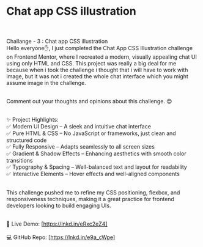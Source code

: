 # Chat app CSS illustration <br> <br>
Challange - 3 : Chat app CSS illustration <br>
Hello everyone✋, I just completed the Chat App CSS Illustration challenge on Frontend Mentor, where I recreated a modern, visually appealing chat UI using only HTML and CSS. This project was really a big deal for me because when i took the challenge i thought that i will have to work with image, but it was not i created the whole chat interface which you might assume image in the challenge.  <br><br>

Comment out your thoughts and opinions about this challenge. 😊 <br><br>

✨ Project Highlights: <br>
✅ Modern UI Design – A sleek and intuitive chat interface  <br>
✅ Pure HTML & CSS – No JavaScript or frameworks, just clean and structured code <br>
✅ Fully Responsive – Adapts seamlessly to all screen sizes <br>
✅ Gradient & Shadow Effects – Enhancing aesthetics with smooth color transitions <br>
✅ Typography & Spacing – Well-balanced text and layout for readability <br>
✅ Interactive Elements – Hover effects and well-aligned components <br><br>

This challenge pushed me to refine my CSS positioning, flexbox, and responsiveness techniques, making it a great practice for frontend developers looking to build engaging UIs. <br><br>

🔗 Live Demo: [https://lnkd.in/eRxc2eZ4] <br><br>
💻 GitHub Repo: [https://lnkd.in/e9a_cWpe]
